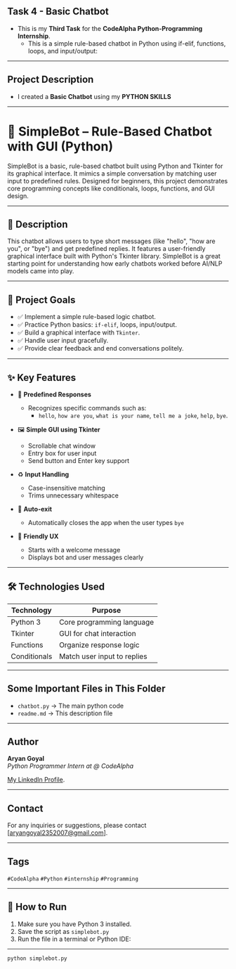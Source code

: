 ## Task 4 - Basic Chatbot
- This is my **Third Task** for the **CodeAlpha Python-Programming Internship**.
  -  This is a simple rule-based chatbot in Python using if-elif, functions, loops, and input/output:

---
## Project Description

- I created a **Basic Chatbot** using my **PYTHON SKILLS**

---
# 🤖 SimpleBot – Rule-Based Chatbot with GUI (Python)

SimpleBot is a basic, rule-based chatbot built using Python and Tkinter for its graphical interface. It mimics a simple conversation by matching user input to predefined rules. Designed for beginners, this project demonstrates core programming concepts like conditionals, loops, functions, and GUI design.

---

## 📌 Description

This chatbot allows users to type short messages (like "hello", "how are you", or "bye") and get predefined replies. It features a user-friendly graphical interface built with Python's Tkinter library. SimpleBot is a great starting point for understanding how early chatbots worked before AI/NLP models came into play.

---

## 🎯 Project Goals

- ✅ Implement a simple rule-based logic chatbot.
- ✅ Practice Python basics: `if-elif`, loops, input/output.
- ✅ Build a graphical interface with `Tkinter`.
- ✅ Handle user input gracefully.
- ✅ Provide clear feedback and end conversations politely.

---

## ✨ Key Features

- 🧠 **Predefined Responses**
  - Recognizes specific commands such as:
    - `hello`, `how are you`, `what is your name`, `tell me a joke`, `help`, `bye`.

- 🖼️ **Simple GUI using Tkinter**
  - Scrollable chat window
  - Entry box for user input
  - Send button and Enter key support

- ♻️ **Input Handling**
  - Case-insensitive matching
  - Trims unnecessary whitespace

- 🛑 **Auto-exit**
  - Automatically closes the app when the user types `bye`

- 💬 **Friendly UX**
  - Starts with a welcome message
  - Displays bot and user messages clearly

---

## 🛠️ Technologies Used

| Technology | Purpose                        |
|------------|--------------------------------|
| Python 3   | Core programming language      |
| Tkinter    | GUI for chat interaction       |
| Functions  | Organize response logic        |
| Conditionals | Match user input to replies |

---

## Some Important Files in This Folder

- `chatbot.py` → The main python code
- `readme.md` → This description file

---

## Author

**Aryan Goyal**  
_Python Programmer Intern at @ CodeAlpha_

[My LinkedIn Profile](https://www.linkedin.com/in/aryan-goyal-96077a298/).

---
## Contact

For any inquiries or suggestions, please contact [aryangoyal2352007@gmail.com].

---
## Tags

`#CodeAlpha` `#Python` `#internship`  `#Programming` 

---
## 🚀 How to Run

1. Make sure you have Python 3 installed.
2. Save the script as `simplebot.py`
3. Run the file in a terminal or Python IDE:
---

```bash
python simplebot.py
